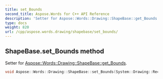 ```yaml
---
title: set_Bounds
second_title: Aspose.Words for C++ API Reference
description: 'Setter for Aspose::Words::Drawing::ShapeBase::get_Bounds.'
type: docs
weight: 820
url: /cpp/aspose.words.drawing/shapebase/set_bounds/
---
```

## ShapeBase.set_Bounds method


Setter for [Aspose::Words::Drawing::ShapeBase::get_Bounds](../get_bounds/).

```cpp
void Aspose::Words::Drawing::ShapeBase::set_Bounds(System::Drawing::RectangleF value)
```

